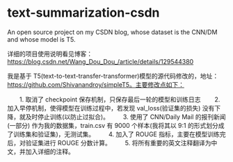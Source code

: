 # text-summarization-csdn
 An open source project on my CSDN blog, whose dataset is the CNN/DM and whose model is T5.



详细的项目使用说明看见博客：https://blog.csdn.net/Wang_Dou_Dou_/article/details/129544380



我是基于 T5(text-to-text-transfer-transformer)模型的源代码修改的，地址：https://github.com/Shivanandroy/simpleT5。主要修改点如下：

  1. 取消了 checkpoint 保存机制，只保存最后一轮的模型和训练日志
  2. 加入早停机制，使得模型在训练过程中，若发现 val_loss(验证集的损失) 没有下降，就及时停止训练(以防止过拟合)。
  3. 使用了 CNN/Daily Mail 的报刊新闻(一部分) 作为我的数据集，train.csv 有 9000 个样本(我将其以 9:1 的形式划分成了训练集和验证集)，无测试集。
    4. 加入了 ROUGE 指标，主要在模型训练完后，对验证集进行 ROUGE 分数计算。
    5. 将所有重要的英文注释翻译为中文，并加入详细的注释。

